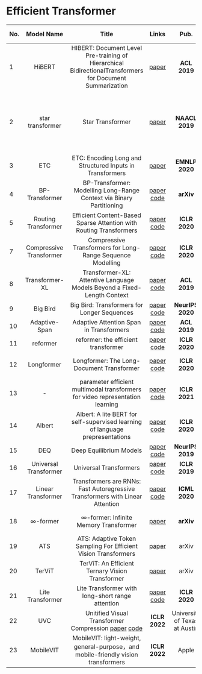# Efficient Transformer

|No.  |Model Name |Title |Links |Pub. | Organization| Release Time |
|-----|:-----:|:-----:|:-----:|:--------:|:---:|:-------:|
|1|HiBERT |HIBERT: Document Level Pre-training of Hierarchical BidirectionalTransformers for Document Summarization |[paper](https://arxiv.org/pdf/1905.06566.pdf) |__ACL 2019__|Microsoft Research Asia|16 May 2019|
|2|star transformer|Star Transformer |[paper](https://www.aclweb.org/anthology/N19-1133.pdf) |__NAACL 2019__|Shanghai Key Laboratory of Intelligent Information Processing, Fudan University|25 Feb 2019|
|3|ETC |ETC: Encoding Long and Structured Inputs in Transformers |[paper](https://www.aclweb.org/anthology/2020.emnlp-main.19.pdf) |__EMNLP 2020__|Google AI|16 November 2020|
|4|BP-Transformer |BP-Transformer: Modelling Long-Range Context via Binary Partitioning |[paper](https://arxiv.org/pdf/1911.04070.pdf) [code](https://github.com/yzh119/BPT)|__arXiv__|AWS Shanghai AI Lab|11 November 2019|
|5|Routing Transformer |Efficient Content-Based Sparse Attention with Routing Transformers |[paper](https://openreview.net/forum?id=B1gjs6EtDr) [code](https://github.com/lucidrains/routing-transformer)|__ICLR 2020__|Google AI|1 Februray 2021|
|7|Compressive Transformer |Compressive Transformers for Long-Range Sequence Modelling |[paper](https://openreview.net/pdf?id=SylKikSYDH) [code](https://github.com/lucidrains/compressive-transformer-pytorch)|__ICLR 2020__|Deep Mind|25 Sep 2019|
|8|Transformer-XL |Transformer-XL: Attentive Language Models Beyond a Fixed-Length Context |[paper](https://arxiv.org/abs/1901.02860) [code](https://github.com/kimiyoung/transformer-xl)|__ACL 2019__|CMU|9 Jan 2019|
|9|Big Bird |Big Bird: Transformers for Longer Sequences |[paper](https://arxiv.org/abs/2007.14062) [code](https://github.com/google-research/bigbird)|__NeurIPS 2020__|Google Research|8 Jan 2021|
|10|Adaptive-Span |Adaptive Attention Span in Transformers |[paper](https://arxiv.org/pdf/1905.07799.pdf) [code](https://github.com/facebookresearch/adaptive-span)|__ACL 2019__|Facebook AI|19 May 2019|
|11|reformer |reformer: the efficient transformer |[paper](https://arxiv.org/abs/2001.04451) [code](https://github.com/lucidrains/reformer-pytorch)|__ICLR 2020__|Google AI|13 Jan 2020|
|12|Longformer |Longformer: The Long-Document Transformer |[paper](https://arxiv.org/abs/2004.05150) [code](https://github.com/allenai/longformer)|__ICLR 2020__|Allen Insitute for Artificial Intelligence|2 Dec 2020|
|13| - | parameter efficient multimodal transformers for video representation learning | [paper](https://openreview.net/forum?id=6UdQLhqJyFD) [code](https://github.com/sangho-vision/avbert) | __ICLR 2021__| Seoul National University | 8 Dec 2020|
|14| Albert| Albert: A lite BERT for self-supervised learning of language prepresentations | [paper](https://openreview.net/pdf?id=H1eA7AEtvS) [code](https://github.com/google-research/ALBERT) | __ICLR 2020__| Google Research | 26 Sep 2019|
|15| DEQ | Deep Equilibrium Models |[paper](https://proceedings.neurips.cc/paper/2019/file/01386bd6d8e091c2ab4c7c7de644d37b-Paper.pdf) [code](https://github.com/locuslab/deq) |  __NeurIPS 2019__| CMU |3 Sep 2019|
|16| Universal Transformer | Universal Transformers | [paper](https://arxiv.org/pdf/1807.03819.pdf) [code](https://github.com/andreamad8/Universal-Transformer-Pytorch) | __ICLR 2019__| University of Amsterdam | 5 May 2019|
|17| Linear Transformer | Transformers are RNNs: Fast Autoregressive Transformers with Linear Attention | [paper](https://arxiv.org/pdf/2006.16236.pdf) [code](https://linear-transformers.com/) | __ICML 2020__ | Idiap Research Institute | 31 Aug 2020|
|18| ∞-former | ∞-former: Infinite Memory Transformer | [paper](https://arxiv.org/pdf/2109.00301.pdf) | __arXiv__ |Pedro Henrique Martins | 1 Sep 2021|
|19| ATS| ATS: Adaptive Token Sampling For Efficient Vision Transformers| [paper](https://arxiv.org/pdf/2111.15667.pdf) | arXiv | Microsoft|30 Nov 2021|
|20 |TerViT |TerViT: An Efficient Ternary Vision Transformer |[paper](https://arxiv.org/pdf/2201.08050.pdf) | arXiv| Beihang University| 20 Jan 2022|
|21| Lite Transformer| Lite Transformer with long-short range attention| [paper](https://arxiv.org/pdf/2004.11886.pdf) [code](https://github.com/mit-han-lab/lite-transformer) | __ICLR 2020__ | MiT | 24 Apr 2020|
|22|UVC|  Unitified Visual Transformer Compression  [paper](https://github.com/VITA-Group/UVC) [code](https://github.com/VITA-Group/UVC) |__ICLR 2022__ |University of Texas at Austin| 29 Sept 2021|
|23|MobileVIT| MobileVIT: light-weight, general-purpose，and mobile-friendly vision transformers | __ICLR 2022__| Apple | 5 Oct 2021|







